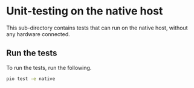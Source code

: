 # Unit-testing on the native host

This sub-directory contains tests that can run on the native host, without any hardware connected.

## Run the tests

To run the tests, run the following.

```bash
pio test -e native
```
